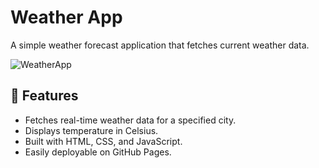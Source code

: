 # Weather App

A simple weather forecast application that fetches current weather data.

![WeatherApp](https://github.com/user-attachments/assets/4f4299a1-52cc-40d0-ace0-b21c08f82e46)

## 🚀 Features
- Fetches real-time weather data for a specified city.
- Displays temperature in Celsius.
- Built with HTML, CSS, and JavaScript.
- Easily deployable on GitHub Pages.
